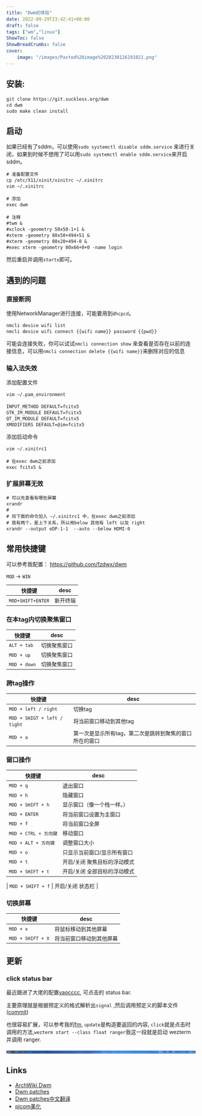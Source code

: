 ```yaml
---
title: "Dwm初体验"
date: 2022-09-29T23:42:41+08:00
draft: false
tags: ["wm","linux"]
ShowToc: false
ShowBreadCrumbs: false
cover:
    image: "/images/Pasted%20image%2020230126191021.png"
---
```


## 安装:

```shell
git clone https://git.suckless.org/dwm
cd dwm
sudo make clean install
```

## 启动

如果已经有了sddm，可以使用`sudo systemctl disable sddm.service`
来进行关闭，如果到时候不想用了可以用`sudo systemctl enable sddm.service`来开启sddm。

```shell
# 准备配置文件
cp /etc/X11/xinit/xinitrc ~/.xinitrc
vim ~/.xinitrc

# 添加
exec dwm

# 注释
#twm &
#xclock -geometry 50x50-1+1 &
#xterm -geometry 80x50+494+51 &
#xterm -geometry 80x20+494-0 &
#exec xterm -geometry 80x66+0+0 -name login
```

然后重启并调用`startx`即可。

## 遇到的问题

### 直接断网

使用NetworkManager进行连接，可能要用到`dhcpcd`。

```shell
nmcli device wifi list
nmcli device wifi connect {{wifi name}} password {{pwd}}
```

可能会连接失败，你可以试试`nmcli connection show`
来查看是否存在以前的连接信息，可以用`nmcli connection delete {{wifi name}}`来删除对应的信息

### 输入法失效

添加配置文件

```shell
vim ~/.pam_environment

INPUT_METHOD DEFAULT=fcitx5
GTK_IM_MODULE DEFAULT=fcitx5
QT_IM_MODULE DEFAULT=fcitx5
XMODIFIERS DEFAULT=@im=fcitx5
```

添加启动命令

```shell
vim ~/.xinitrc1

# 在exec dwm之前添加
exec fcitx5 &
```

### 扩展屏幕无效

```shell
# 可以先查看有哪些屏幕
xrandr 
#
# 将下面的命令加入 ~/.xinitrc1 中，在exec dwm之前添加
# 我有两个，是上下关系，所以用below 其他有 left 以及 right
xrandr --output eDP-1-1  --auto --below HDMI-0
```

## 常用快捷键

可以参考我配置： https://github.com/fzdwx/dwm

`MOD` -> `WIN`

| 快捷键               | desc |
|-------------------|------|
| `MOD+SHIFT+ENTER` | 新开终端 |

### 在本tag内切换聚焦窗口

| 快捷键          | desc                          |
|--------------|-------------------------------|
| `ALT + tab`  | 切换聚焦窗口                        |
| `MOD + up`   | 切换聚焦窗口                        |
| `MOD + down` | 切换聚焦窗口                        |

### 跨tag操作

| 快捷键                          | desc                          |
|------------------------------|-------------------------------|
| `MOD + left / right`         | 切换tag                         |
| `MOD + SHIGT + left / tight` | 将当前窗口移动到其他tag                 |
| `MOD + a`                    | 第一次是显示所有tag，第二次是跳转到聚焦的窗口所在的窗口 |

### 窗口操作

| 快捷键                | desc            |
|--------------------|-----------------|
| `MOD + q`          | 退出窗口            |
| `MOD + h`          | 隐藏窗口            |
| `MOD + SHIFT + h`  | 显示窗口（像一个栈一样。）   |
| `MOD + ENTER`      | 将当前窗口设置为主窗口     |
| `MOD + f`          | 将当前窗口全屏         |
| `MOD + CTRL + 方向键` | 移动窗口            |
| `MOD + ALT + 方向键`  | 调整窗口大小          |
| `MOD + o`          | 只显示当前窗口/显示所有窗口  |
| `MOD + t`          | 开启/关闭 聚焦目标的浮动模式 |
| `MOD + SHIFT + t`  | 开启/关闭 全部目标的浮动模式 |

| `MOD + SHIFT + f`  | 开启/关闭 状态栏 |

### 切换屏幕

| 快捷键               | desc         |
|-------------------|--------------|
| `MOD + x`         | 将鼠标移动到其他屏幕   |
| `MOD + SHIFT + X` | 将当前窗口移动到其他屏幕 |

## 更新

### click status bar

最近跟进了大佬的配置[yaocccc](https://github.com/yaocccc/dwm), 可点击的 status bar.

主要原理就是根据预定义的格式解析出`signal`
,然后调用预定义的脚本文件([commit](https://github.com/fzdwx/dwm/commit/b30b5bedb1661e70acf6830f924857650831b441#diff-62eebf5eaf0e6a76a21dfed9da6556ee5413ddb49f06013bd83403cc1a485d98))

也很容易扩展，可以参考我的[fm](https://github.com/fzdwx/dwm/blob/main/statusbar/packages/fm.sh), `update`是构造要返回的内容,
`click`就是点击时调用的方法,`wezterm start --class float ranger`我这一段就是启动 wezterm 并调用 ranger.

![img.png](/images/11.png)
## Links

- [ArchWiki Dwm](https://wiki.archlinux.org/title/Dwm_(%E7%AE%80%E4%BD%93%E4%B8%AD%E6%96%87))
- [Dwm patches](https://dwm.suckless.org/patches/)
- [Dwm patches中文翻译](https://github.com/Katzeee/dwm-patches-chinese/blob/master/dwm-patches-chinese.md)
- [picom美化](https://yaocc.cc/2022/06/19/linux%E4%B8%9D%E6%BB%91%E7%9A%84%E5%8A%A8%E7%94%BB%E4%BD%93%E9%AA%8C%E2%80%94%E2%80%94picom/)